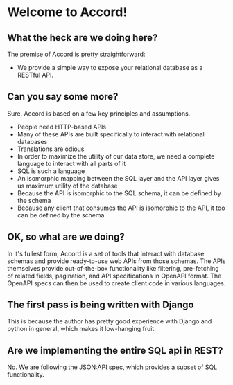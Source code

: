 # Welcome to Accord!

## What the heck are we doing here?
The premise of Accord is pretty straightforward:
 - We provide a simple way to expose your relational database as a RESTful API.

## Can you say some more?
Sure. Accord is based on a few key principles and assumptions.
 - People need HTTP-based APIs
 - Many of these APIs are built specifically to interact with relational databases
 - Translations are odious
 - In order to maximize the utility of our data store, we need a complete language to interact with all parts of it
 - SQL is such a language
 - An isomorphic mapping between the SQL layer and the API layer gives us maximum utility of the database
 - Because the API is isomorphic to the SQL schema, it can be defined by the schema
 - Because any client that consumes the API is isomorphic to the API, it too can be defined by the schema.

 ## OK, so what are we doing?
 In it's fullest form, Accord is a set of tools that interact with database schemas and provide ready-to-use web APIs from those schemas. The APIs themselves provide out-of-the-box functionality like filtering, pre-fetching of related fields, pagination, and API specifications in OpenAPI format. The OpenAPI specs can then be used to create client code in various languages.

 ## The first pass is being written with Django
 This is because the author has pretty good experience with Django and python in general, which makes it low-hanging fruit.

 ## Are we implementing the entire SQL api in REST?
 No. We are following the JSON:API spec, which provides a subset of SQL functionality.
